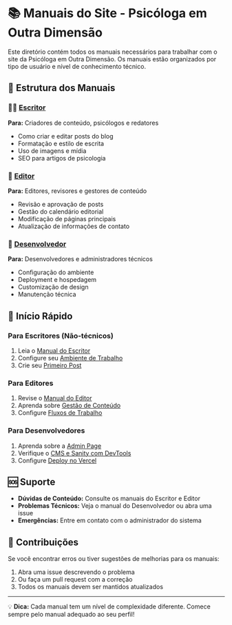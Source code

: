 # 📚 Manuais do Site - Psicóloga em Outra Dimensão

Este diretório contém todos os manuais necessários para trabalhar com o site da Psicóloga em Outra Dimensão. Os manuais estão organizados por tipo de usuário e nível de conhecimento técnico.

## 📂 Estrutura dos Manuais

### 👩‍💻 [Escritor](/manuais/escritor/)
**Para:** Criadores de conteúdo, psicólogos e redatores
- Como criar e editar posts do blog
- Formatação e estilo de escrita
- Uso de imagens e mídia
- SEO para artigos de psicologia

### 🎨 [Editor](/manuais/editor/)
**Para:** Editores, revisores e gestores de conteúdo
- Revisão e aprovação de posts
- Gestão do calendário editorial
- Modificação de páginas principais
- Atualização de informações de contato

### 🔧 [Desenvolvedor](/manuais/desenvolvedor/)
**Para:** Desenvolvedores e administradores técnicos
- Configuração do ambiente
- Deployment e hospedagem
- Customização de design
- Manutenção técnica

## 🚀 Início Rápido

### Para Escritores (Não-técnicos)
1. Leia o [Manual do Escritor](/manuais/escritor/01-introducao.md)
2. Configure seu [Ambiente de Trabalho](/manuais/escritor/02-ambiente.md)
3. Crie seu [Primeiro Post](/manuais/escritor/03-primeiro-post.md)

### Para Editores
1. Revise o [Manual do Editor](/manuais/editor/01-visao-geral.md)
2. Aprenda sobre [Gestão de Conteúdo](/manuais/editor/02-gestao-conteudo.md)
3. Configure [Fluxos de Trabalho](/manuais/editor/03-workflows.md)

### Para Desenvolvedores
1. Aprenda sobre a [Admin Page](/manuais/desenvolvedor/01-admin-page-manual.md)
2. Verifique o [CMS e Sanity com DevTools](/manuais/desenvolvedor/02-verificacao-cms.md)
3. Configure [Deploy no Vercel](/manuais/desenvolvedor/03-vercel-deployment.md)

## 🆘 Suporte

- **Dúvidas de Conteúdo:** Consulte os manuais do Escritor e Editor
- **Problemas Técnicos:** Veja o manual do Desenvolvedor ou abra uma issue
- **Emergências:** Entre em contato com o administrador do sistema

## 📝 Contribuições

Se você encontrar erros ou tiver sugestões de melhorias para os manuais:
1. Abra uma issue descrevendo o problema
2. Ou faça um pull request com a correção
3. Todos os manuais devem ser mantidos atualizados

---

💡 **Dica:** Cada manual tem um nível de complexidade diferente. Comece sempre pelo manual adequado ao seu perfil!